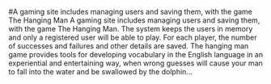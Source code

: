 #A gaming site includes managing users and saving them, with the game The Hanging Man
A gaming site includes managing users and saving them, with the game The Hanging Man.
The system keeps the users in memory and only a registered user will be able to play.
For each player, the number of successes and failures and other details are saved.
The hanging man game provides tools for developing vocabulary in the English language in an experiential and entertaining way, 
when wrong guesses will cause your man to fall into the water and be swallowed by the dolphin...
